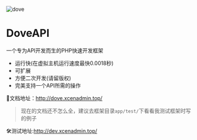 ![dove](http://dove.xcenadmin.top/DoveAPI.jpg)

# DoveAPI
一个专为API开发而生的PHP快速开发框架

- 运行快(在虚拟主机运行速度最快0.0018秒)
- 可扩展
- 方便二次开发(请留版权)
- 完美支持一个API所需的操作

📃文档地址：http://dove.xcenadmin.top/

> 现在的文档还不怎么全，建议去框架目录`app/test/`下看看我测试框架时写的例子

🛠测试地址:http://dev.xcenadmin.top/
